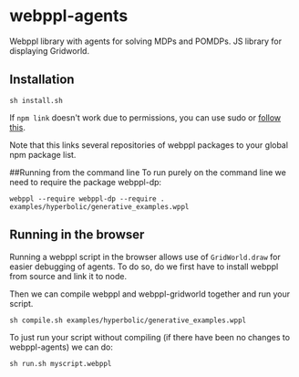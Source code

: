 # webppl-agents
Webppl library with agents for solving MDPs and POMDPs. JS library for displaying Gridworld. 

## Installation
```
sh install.sh
```
If `npm link` doesn't work due to permissions, you can use sudo or [follow this](http://justjs.com/posts/npm-link-developing-your-own-npm-modules-without-tears). 

Note that this links several repositories of webppl packages to your global npm package list. 

##Running from the command line 
To run purely on the command line we need to require the package webppl-dp:
```
webppl --require webppl-dp --require . examples/hyperbolic/generative_examples.wppl
```


## Running in the browser

Running a webppl script in the browser allows use of `GridWorld.draw` for easier debugging of agents. To do so, do we first have to install webppl from source and link it to node. 

Then we can compile webppl and webppl-gridworld together and run your script.

```
sh compile.sh examples/hyperbolic/generative_examples.wppl
```

To just run your script without compiling (if there have been no changes to webppl-agents) we can do:

```
sh run.sh myscript.webppl
```
